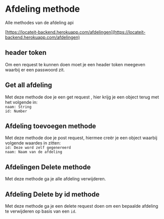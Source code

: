 # Afdeling methode

Alle methodes van de afdeling api

[https://locateit-backend.herokuapp.com/afdelingen](https://locateit-backend.herokuapp.com/afdelingen)
## header token
Om een request te kunnen doen moet je een header token meegeven waarbij er een passwoord zit.
## Get all afdeling
Met deze methode doe je een get request , hier krijg je een object terug met het volgende in:    
`naam: String`  
`id: Number`


## Afdeling toevoegen methode
Met deze methode doe je post request, hiermee creër je een object waarbij volgende waardes in zitten:  
`id: Deze word zelf gegenereerd`  
`naam: Naam van de afdeling`    

## Afdelingen Delete methode
Met deze methode ga je alle afdeling verwijderen.

## Afdeling Delete by id methode
Met deze methode ga je een delete request doen om een bepaalde afdeling te verwijderen op basis van een `id`.  
